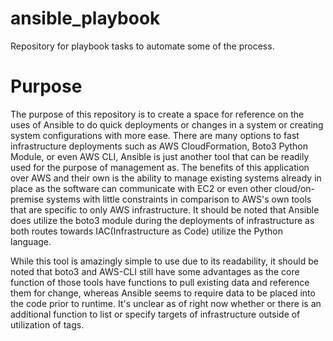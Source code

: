 # ansible_playbook
Repository for playbook tasks to automate some of the process.
<h1>Purpose</h1>

The purpose of this repository is to create a space for reference on the uses of Ansible to do quick deployments or changes in a system or creating system configurations with more ease.
There are many options to fast infrastructure deployments such as AWS CloudFormation, Boto3 Python Module, or even AWS CLI, Ansible is just another tool that can be readily used for the purpose of management
 as. The benefits of this application over AWS and their own is the ability to manage existing systems already in place as the software can communicate with EC2 or even other cloud/on-premise systems with little constraints
 in comparison to AWS's own tools that are specific to only AWS infrastructure. It should be noted that Ansible does utilize the boto3 module during the deployments of infrastructure as both routes towards IAC(Infrastructure as Code) utilize the Python language.
 
While this tool is amazingly simple to use due to its readability, it should be noted that boto3 and AWS-CLI still have some advantages as the core function of those tools have functions to pull existing data and reference them for change, whereas Ansible seems to require data to be placed into the code prior to runtime. It's unclear as of right now whether or there is an additional function to list or specify targets of infrastructure outside of utilization of tags.
